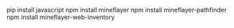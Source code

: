 pip install javascript
npm install mineflayer
npm install mineflayer-pathfinder
npm install mineflayer-web-inventory
